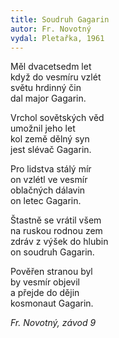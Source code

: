 ```yaml
---
title: Soudruh Gagarin
autor: Fr. Novotný
vydal: Pletařka, 1961
---
```


Měl dvacetsedm let  
když do vesmíru vzlét   
světu hrdinný čin   
dal major Gagarin.

Vrchol sovětských věd   
umožnil jeho let   
kol země dělný syn  
jest slévač Gagarin.

Pro lidstva stálý mír    
on vzlétl ve vesmír   
oblačných dálavin   
on letec Gagarin.

Štastně se vrátil všem   
na ruskou rodnou zem   
zdráv z výšek do hlubin   
on soudruh Gagarin.   

Pověřen stranou byl   
by vesmír objevil  
a přejde do dějin  
kosmonaut Gagarin.
                   
_Fr. Novotný, závod 9_
